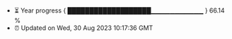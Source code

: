 - ⏳ Year progress { ███████████████████▁▁▁▁▁▁▁▁▁▁▁ } 66.14 %
- ⏰ Updated on Wed, 30 Aug 2023 10:17:36 GMT

